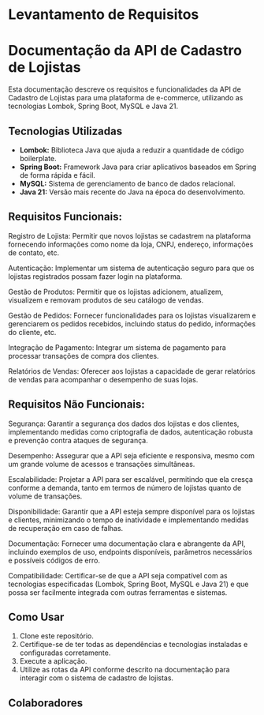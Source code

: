# Levantamento de Requisitos

# Documentação da API de Cadastro de Lojistas

Esta documentação descreve os requisitos e funcionalidades da API de Cadastro de Lojistas para uma plataforma de e-commerce, utilizando as tecnologias Lombok, Spring Boot, MySQL e Java 21.

## Tecnologias Utilizadas

- **Lombok:** Biblioteca Java que ajuda a reduzir a quantidade de código boilerplate.
- **Spring Boot:** Framework Java para criar aplicativos baseados em Spring de forma rápida e fácil.
- **MySQL:** Sistema de gerenciamento de banco de dados relacional.
- **Java 21:** Versão mais recente do Java na época do desenvolvimento.

## Requisitos Funcionais:

Registro de Lojista: Permitir que novos lojistas se cadastrem na plataforma fornecendo informações como nome da loja, CNPJ, endereço, informações de contato, etc.

Autenticação: Implementar um sistema de autenticação seguro para que os lojistas registrados possam fazer login na plataforma.

Gestão de Produtos: Permitir que os lojistas adicionem, atualizem, visualizem e removam produtos de seu catálogo de vendas.

Gestão de Pedidos: Fornecer funcionalidades para os lojistas visualizarem e gerenciarem os pedidos recebidos, incluindo status do pedido, informações do cliente, etc.

Integração de Pagamento: Integrar um sistema de pagamento para processar transações de compra dos clientes.

Relatórios de Vendas: Oferecer aos lojistas a capacidade de gerar relatórios de vendas para acompanhar o desempenho de suas lojas.

## Requisitos Não Funcionais:

Segurança: Garantir a segurança dos dados dos lojistas e dos clientes, implementando medidas como criptografia de dados, autenticação robusta e prevenção contra ataques de segurança.

Desempenho: Assegurar que a API seja eficiente e responsiva, mesmo com um grande volume de acessos e transações simultâneas.

Escalabilidade: Projetar a API para ser escalável, permitindo que ela cresça conforme a demanda, tanto em termos de número de lojistas quanto de volume de transações.

Disponibilidade: Garantir que a API esteja sempre disponível para os lojistas e clientes, minimizando o tempo de inatividade e implementando medidas de recuperação em caso de falhas.

Documentação: Fornecer uma documentação clara e abrangente da API, incluindo exemplos de uso, endpoints disponíveis, parâmetros necessários e possíveis códigos de erro.

Compatibilidade: Certificar-se de que a API seja compatível com as tecnologias especificadas (Lombok, Spring Boot, MySQL e Java 21) e que possa ser facilmente integrada com outras ferramentas e sistemas.

## Como Usar

1. Clone este repositório.
2. Certifique-se de ter todas as dependências e tecnologias instaladas e configuradas corretamente.
3. Execute a aplicação.
4. Utilize as rotas da API conforme descrito na documentação para interagir com o sistema de cadastro de lojistas.

## Colaboradores



